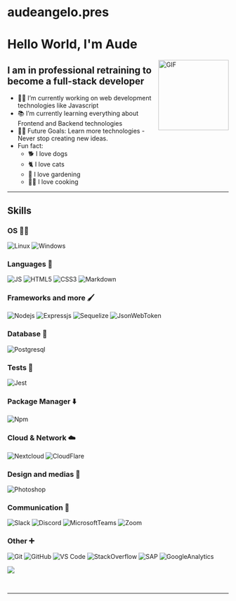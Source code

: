 # audeangelo.pres  
# Hello World, I'm Aude

<img align="right" alt="GIF" height="160px" src="https://media.giphy.com/media/du3J3cXyzhj75IOgvA/giphy.gif" />

## I am in professional retraining to become a full-stack developer

- 👨‍💻 I’m currently working on web development technologies like Javascript
- 📚 I’m currently learning everything about Frontend and Backend technologies
- 💪🏼 Future Goals: Learn more technologies - Never stop creating new ideas.
- Fun fact: 
     - 🐕 I love dogs
     - 🐈 I love cats
     - 🥕 I love gardening
     - 👨‍🍳 I love cooking

---

## Skills

### OS 👨‍💻

![Linux](https://img.shields.io/badge/Linux-FCC624?style=flat-square&logo=linux&logoColor=black)
![Windows](https://img.shields.io/badge/Windows-0078D6?style=flat-square&logo=windows&logoColor=white)


### Languages 💬

![JS](https://img.shields.io/badge/javascript-black?style=plastic&logo=Javascript&labelColor=black)
![HTML5](https://img.shields.io/badge/-HTML5-%23E44D27?style=flat-square&logo=html5&logoColor=ffffff)
![CSS3](https://img.shields.io/badge/-CSS3-%231572B6?style=flat-square&logo=css3)
![Markdown](https://img.shields.io/badge/-Markdown-000000?style=flat-square&logo=markdown)


### Frameworks and more 🖌️

![Nodejs](https://img.shields.io/badge/-Nodejs-339933?style=flat-square&logo=Node.js&logoColor=ffffff)
![Expressjs](https://img.shields.io/badge/Express.js-404D59?style=flat-square)
![Sequelize](https://img.shields.io/badge/sequelize-323330?style=flat-square&logo=sequelize&logoColor=blue)
![JsonWebToken](https://img.shields.io/badge/json%20web%20tokens-323330?style=flat-square&logo=json-web-tokens&logoColor=pink)

### Database 📂

![Postgresql](https://img.shields.io/badge/PostgreSQL-316192?style=flat-square&logo=postgresql&logoColor=white)

### Tests 🧪

![Jest](https://img.shields.io/badge/Jest-323330?style=&logo=Jest&logoColor=white)

### Package Manager ⬇️

![Npm](https://img.shields.io/badge/-npm-CB3837?style=flat-square&logo=npm)

### Cloud & Network ☁️

![Nextcloud](https://img.shields.io/badge/Nextcloud-0082C9?style=flat-square&logo=Nextcloud&logoColor=white)
![CloudFlare](https://img.shields.io/badge/Cloudflare-F38020?style=flate-square&logo=Cloudflare&logoColor=white)

### Design and medias 🎨

![Photoshop](https://aleen42.github.io/badges/src/photoshop.svg)

### Communication 🔗

![Slack]( 	https://img.shields.io/badge/Slack-4A154B?style=flate-square&logo=slack&logoColor=white)
![Discord](https://img.shields.io/badge/Discord-7289DA?style=flate-square&logo=discord&logoColor=white)
![MicrosoftTeams](https://img.shields.io/badge/Microsoft_Teams-6264A7?&logo=microsoft-teams&logoColor=white)
![Zoom](https://img.shields.io/badge/Zoom-2D8CFF?&logo=zoom&logoColor=white)



### Other ➕

![Git](https://img.shields.io/badge/-Git-%23F05032?style=flat-square&logo=git&logoColor=%23ffffff)
![GitHub](https://img.shields.io/badge/-GitHub-181717?style=flat-square&logo=github)
![VS Code](http://img.shields.io/badge/-VS%20Code-007ACC?style=flat-square&logo=visual-studio-code&logoColor=ffffff)
![StackOverflow](https://aleen42.github.io/badges/src/stackoverflow.svg)
![SAP](https://img.shields.io/badge/SAP-0FAAFF?&logo=sap&logoColor=white)
![GoogleAnalytics](https://img.shields.io/badge/Google%20Analytics-E37400?&logo=google%20analytics&logoColor=white)


[![](https://visitcount.itsvg.in/api?id=audeangelo&label=Profile%20Views&color=0&icon=5&pretty=true)](https://visitcount.itsvg.in)

<br/>

---



